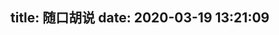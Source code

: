 title: 随口胡说
date: 2020-03-19 13:21:09
---

<link rel="stylesheet" href="https://cdn.jsdelivr.net/gh/HexoPlusPlus/HexoPlusPlus@1.0.8/talk.css" /> 
<script src="https://cdn.jsdelivr.net/gh/HexoPlusPlus/HexoPlusPlus@1.0.8/talk_user.js"></script>
<div id="hpp_talk"></div>
<script>
new hpp_talk({
id:"hpp_talk",
domain: "blogadmin.cyfan.top",
limit: 10,
start: 0
});
</script>

